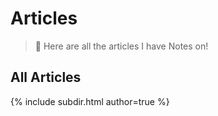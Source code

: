 # Articles

> 📓 Here are all the articles I have Notes on!

## All Articles
{% include subdir.html author=true %}
